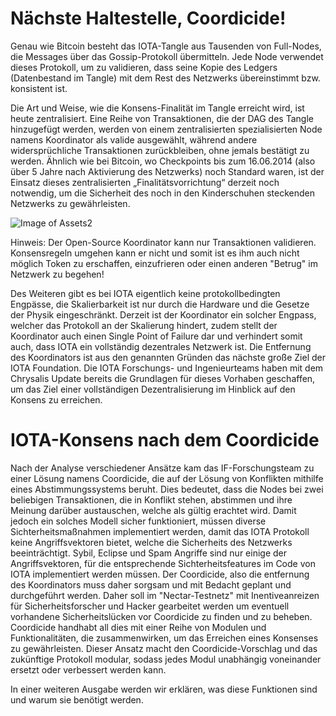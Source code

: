 <!--
---article_info
title: Was ist Chrysalis?
author: [author_1]
reviews: [CrashOverride, reviewer_2]
---
-->

# Nächste Haltestelle, Coordicide!

Genau wie Bitcoin besteht das IOTA-Tangle aus Tausenden von Full-Nodes, die Messages über das Gossip-Protokoll übermitteln. Jede Node verwendet dieses Protokoll, um zu validieren, dass seine Kopie des Ledgers (Datenbestand im Tangle) mit dem Rest des Netzwerks übereinstimmt bzw. konsistent ist. 

Die Art und Weise, wie die Konsens-Finalität im Tangle erreicht wird, ist heute zentralisiert. Eine Reihe von Transaktionen, die der DAG des Tangle hinzugefügt werden, werden von einem zentralisierten spezialisierten Node namens Koordinator als valide ausgewählt, während andere widersprüchliche Transaktionen zurückbleiben, ohne jemals bestätigt zu werden. Ähnlich wie bei Bitcoin, wo Checkpoints bis zum 16.06.2014 (also über 5 Jahre nach Aktivierung des Netzwerks) noch Standard waren, ist der Einsatz dieses zentralisierten „Finalitätsvorrichtung“ derzeit noch notwendig, um die Sicherheit des noch in den Kinderschuhen steckenden Netzwerks zu gewährleisten. 

![Image of Assets2](https://iota-einsteiger-guide.de/media/images/milestones.gif)

Hinweis: Der Open-Source Koordinator kann nur Transaktionen validieren. Konsensregeln umgehen kann er nicht und somit ist es ihm auch nicht möglich Token zu erschaffen, einzufrieren oder einen anderen "Betrug" im Netzwerk zu begehen!

Des Weiteren gibt es bei IOTA eigentlich keine protokollbedingten Engpässe, die Skalierbarkeit ist nur durch die Hardware und die Gesetze der Physik eingeschränkt. Derzeit ist der Koordinator ein solcher Engpass, welcher das Protokoll an der Skalierung hindert, zudem stellt der Koordinator auch einen Single Point of Failure dar und verhindert somit auch, dass IOTA ein vollständig dezentrales Netzwerk ist. 
Die Entfernung des Koordinators ist aus den genannten Gründen das nächste große Ziel der IOTA Foundation. Die IOTA Forschungs- und Ingenieurteams haben mit dem Chrysalis Update bereits die Grundlagen für dieses Vorhaben geschaffen, um das Ziel einer vollständigen Dezentralisierung im Hinblick auf den Konsens zu erreichen. 


# IOTA-Konsens nach dem Coordicide 
Nach der Analyse verschiedener Ansätze kam das IF-Forschungsteam zu einer Lösung namens Coordicide, die auf der Lösung von Konflikten mithilfe eines Abstimmungssystems beruht. Dies bedeutet, dass die Nodes bei zwei beliebigen Transaktionen, die in Konflikt stehen, abstimmen und ihre Meinung darüber austauschen, welche als gültig erachtet wird. Damit jedoch ein solches Modell sicher funktioniert, müssen diverse Sichterheitsmaßnahmen implementiert werden, damit das IOTA Protokoll keine Angriffsvektoren bietet, welche die Sicherheits des Netzwerks beeinträchtigt. Sybil, Eclipse und Spam Angriffe sind nur einige der Angriffsvektoren, für die entsprechende Sichterheitsfeatures im Code von IOTA implementiert werden müssen. Der Coordicide, also die entfernung des Koordinators muss daher sorgsam und mit Bedacht geplant und durchgeführt werden. Daher soll im  "Nectar-Testnetz" mit Inentiveanreizen für Sicherheitsforscher und Hacker gearbeitet werden um eventuell vorhandene Sicherheitslücken vor Coordicide zu finden und zu beheben.  Coordicide handhabt all dies mit einer Reihe von Modulen und Funktionalitäten, die zusammenwirken, um das Erreichen eines Konsenses zu gewährleisten. Dieser Ansatz macht den Coordicide-Vorschlag und das zukünftige Protokoll modular, sodass jedes Modul unabhängig voneinander ersetzt oder verbessert werden kann. 


In einer weiteren Ausgabe werden wir erklären, was diese Funktionen sind und warum sie benötigt werden.

